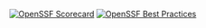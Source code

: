 [![OpenSSF Scorecard](https://api.securityscorecards.dev/projects/github.com/CharlesMarsala/Calculator/badge)](https://securityscorecards.dev/viewer/?uri=github.com/CharlesMarsala/Calculator)
[![OpenSSF Best Practices](https://www.bestpractices.dev/projects/8571/badge)](https://www.bestpractices.dev/projects/8571)
